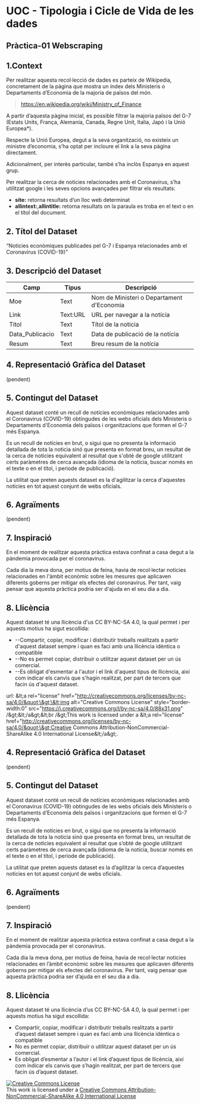 # UOC - Tipologia i Cicle de Vida de les dades
## Pràctica-01 Webscraping

## 1.Context
Per realitzar aquesta recol·lecció de dades es parteix de Wikipedia, concretament de la pàgina que mostra un índex dels Ministeris o Departaments d’Economia de la majoria de països del món.
> https://en.wikipedia.org/wiki/Ministry_of_Finance

A partir d’aquesta pàgina inicial, es possible filtrar la majoria països del G-7 (Estats Units, França, Alemania, Canada, Regne Unit, Italia, Japó i la Unió Europea*).

Respecte la Unió Europea, degut a la seva organització, no existeix un ministre d’economia, s’ha optat per incloure el link a la seva pàgina directament.

Adicionalment, per interès particular, també s’ha inclòs Espanya en aquest grup.

Per realitzar la cerca de noticies relacionades amb el Coronavirus, s’ha utilitzat google i les seves opcions avançades per filtrar els resultats:
-	**site:** retorna resultats d’un lloc web determinat
-	**allintext:**,**allintitle:** retorna resultats on la paraula es troba en el text o en el títol del document. 

## 2. Títol del Dataset
“Noticies econòmiques publicades pel G-7 i Espanya relacionades amb el Coronavirus (COVID-19)”

## 3. Descripció del Dataset
| Camp | Tipus | Descripció |
| --- | --- | --- |
| Moe | Text | Nom de Ministeri o Departament d&#39;Economia |
| Link | Text:URL | URL per navegar a la notícia |
| Titol | Text | Títol de la noticia |
| Data\_Publicacio | Text | Data de publicació de la notícia |
| Resum | Text | Breu resum de la notícia |

## 4. Representació Gràfica del Dataset

(pendent)

## 5. Contingut del Dataset

Aquest dataset conté un recull de notícies econòmiques relacionades amb el Coronavirus (COVID-19) obtingudes de les webs oficials dels Ministeris o Departaments d&#39;Economia dels països i organitzacions que formen el G-7 més Espanya.

Es un recull de noticies en brut, o sigui que no presenta la informació detallada de tota la noticia sinó que presenta en format breu, un resultat de la cerca de noticies equivalent al resultat que s&#39;obté de google utilitzant certs paràmetres de cerca avançada (idioma de la notícia, buscar només en el texte o en el títol, i periode de publicació).

La utilitat que preten aquests dataset es la d&#39;agilitzar la cerca d&#39;aquestes notícies en tot aquest conjunt de webs oficials.



## 6. Agraïments

(pendent)

## 7. Inspiració

En el moment de realitzar aquesta pràctica estava confinat a casa degut a la pàndemia provocada per el coronavirus.

Cada dia la meva dona, per motius de feina, havia de recol·lectar noticies relacionades en l&#39;àmbit econòmic sobre les mesures que aplicaven diferents goberns per mitigar els efectes del coronavirus. Per tant, vaig pensar que aquesta pràctica podria ser d&#39;ajuda en el seu dia a dia.

## 8. Llicència

Aquest dataset té una llicència d&#39;us CC BY-NC-SA 4.0, la qual permet i per aquests motius ha sigut escollida:

- --Compartir, copiar, modificar i distributir treballs realitzats a partir d&#39;aquest dataset sempre i quan es faci amb una llicència idèntica o compatible
- --No es permet copiar, distribuir o utilitzar aquest dataset per un ús comercial.
- --Es obligat d&#39;esmentar a l&#39;autor i el link d&#39;aquest tipus de llicència, així com indicar els canvis que s&#39;hagin realitzat, per part de tercers que facin ús d&#39;aquest dataset.

url: \&lt;a rel=&quot;license&quot; href=&quot;http://creativecommons.org/licenses/by-nc-sa/4.0/&quot;\&gt;\&lt;img alt=&quot;Creative Commons License&quot; style=&quot;border-width:0&quot; src=&quot;https://i.creativecommons.org/l/by-nc-sa/4.0/88x31.png&quot; /\&gt;\&lt;/a\&gt;\&lt;br /\&gt;This work is licensed under a \&lt;a rel=&quot;license&quot; href=&quot;http://creativecommons.org/licenses/by-nc-sa/4.0/&quot;\&gt;Creative Commons Attribution-NonCommercial-ShareAlike 4.0 International License\&lt;/a\&gt;.
 
## 4. Representació Gràfica del Dataset
(pendent)

## 5. Contingut del Dataset
Aquest dataset conté un recull de notícies econòmiques relacionades amb el Coronavirus (COVID-19) obtingudes de les webs oficials dels Ministeris o Departaments d’Economia dels països i organitzacions que formen el G-7 més Espanya.

Es un recull de noticies en brut, o sigui que no presenta la informació detallada de tota la noticia sinó que presenta en format breu, un resultat de la cerca de noticies equivalent al resultat que s’obté de google utilitzant certs paràmetres de cerca avançada (idioma de la notícia, buscar només en el texte o en el títol, i periode de publicació).

La utilitat que preten aquests dataset es la d’agilitzar la cerca d’aquestes notícies en tot aquest conjunt de webs oficials.


## 6. Agraïments
(pendent)

## 7. Inspiració
En el moment de realitzar aquesta pràctica estava confinat a casa degut a la pàndemia provocada per el coronavirus. 

Cada dia la meva dona, per motius de feina, havia de recol·lectar noticies relacionades en l’àmbit econòmic sobre les mesures que aplicaven diferents goberns per mitigar els efectes del coronavirus. Per tant, vaig pensar que aquesta pràctica podria ser d’ajuda en el seu dia a dia.

## 8. Llicència
Aquest dataset té una llicència d’us CC BY-NC-SA 4.0, la qual permet i per aquests motius ha sigut escollida:

-	Compartir, copiar, modificar i distributir treballs realitzats a partir d’aquest dataset sempre i quan es faci amb una llicència idèntica o compatible
-	No es permet copiar, distribuir o utilitzar aquest dataset per un ús comercial.
-	Es obligat d’esmentar a l’autor i el link d’aquest tipus de llicència, així com indicar els canvis que s’hagin realitzat, per part de tercers que facin ús d’aquest dataset.

<a rel="license" href="http://creativecommons.org/licenses/by-nc-sa/4.0/"><img alt="Creative Commons License" style="border-width:0" src="https://i.creativecommons.org/l/by-nc-sa/4.0/88x31.png" /></a><br />This work is licensed under a <a rel="license" href="http://creativecommons.org/licenses/by-nc-sa/4.0/">Creative Commons Attribution-NonCommercial-ShareAlike 4.0 International License</a>

